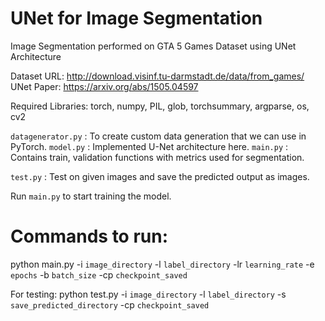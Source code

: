 # UNet for Image Segmentation

Image Segmentation performed on GTA 5 Games Dataset using UNet Architecture

Dataset URL: http://download.visinf.tu-darmstadt.de/data/from_games/
UNet Paper: https://arxiv.org/abs/1505.04597

Required Libraries: torch, numpy, PIL, glob, torchsummary, argparse, os, cv2

`datagenerator.py` : To create custom data generation that we can use in PyTorch.
`model.py`  : Implemented U-Net architecture here.
`main.py`   : Contains train, validation functions with metrics used for segmentation.

`test.py`   : Test on given images and save the predicted output as images.


Run `main.py` to start training the model.

# Commands to run:
python main.py -i `image_directory` -l `label_directory` -lr `learning_rate` -e `epochs` -b `batch_size` -cp `checkpoint_saved`

For testing:
python test.py -i `image_directory` -l `label_directory` -s `save_predicted_directory` -cp `checkpoint_saved`
